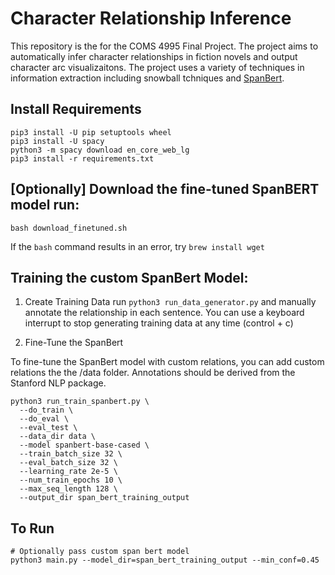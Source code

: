 # Character Relationship Inference

This repository is the for the COMS 4995 Final Project. The project aims to automatically infer character relationships in fiction novels and output character arc visualizaitons. The project uses a variety of techniques in information extraction including snowball tchniques and [SpanBert](https://github.com/gkaramanolakis/SpanBERT).


## Install Requirements

```
pip3 install -U pip setuptools wheel
pip3 install -U spacy
python3 -m spacy download en_core_web_lg
pip3 install -r requirements.txt
```

## [Optionally] Download the fine-tuned SpanBERT model run:


`bash download_finetuned.sh`

If the `bash` command results in an error, try `brew install wget`


## Training the custom SpanBert Model:

1. Create Training Data run `python3 run_data_generator.py` and manually annotate the relationship in each sentence. You can use a keyboard interrupt to stop generating training data at any time (control + c)

2. Fine-Tune the SpanBert

To fine-tune the SpanBert model with custom relations, you can add custom relations the the /data folder. Annotations should be derived from the Stanford NLP package. 

```
python3 run_train_spanbert.py \
  --do_train \
  --do_eval \
  --eval_test \
  --data_dir data \
  --model spanbert-base-cased \
  --train_batch_size 32 \
  --eval_batch_size 32 \
  --learning_rate 2e-5 \
  --num_train_epochs 10 \
  --max_seq_length 128 \
  --output_dir span_bert_training_output
```

## To Run

```
# Optionally pass custom span bert model
python3 main.py --model_dir=span_bert_training_output --min_conf=0.45
```

